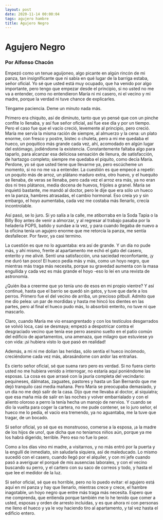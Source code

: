 ```yaml
---
layout: post
date: 2020-11-14 00:00:04
tags: agujero hambre
title: Agujero Negro
---
```

# Agujero Negro

### Por Alfonso Chacón

Empezó como un tenue aguijoneo, algo picante en algún rincón de mi panza, tan insignificante que ni sabía en qué lugar de la barriga estaba, señor oficial. Yo sé que usted está muy ocupado, que ha venido por algo importante, pero tengo que empezar desde el principio, si no usted no me va a entender, como no entendieron María ni mi casero, ni el vecino y mi madre, porque la verdad ni tuve chance de explicarles.

Téngame paciencia. Deme un minuto nada más.

Primero era chiquito, así de diminuto, tanto que yo pensé que con un pinche confite lo llenaba, y así fue señor oficial, así fue ese día y por un tiempo. Pero el caso fue que el vacío creció, levemente al principio, pero creció. María me servía la misma ración de siempre, al almuerzo y la cena: un plato enorme, con fresco y postre, bistec o chuleta, pero a mi me quedaba el hueco, un poquitico más grande cada vez, ahí, acomodado en algún lugar del estómago, jodiéndome la existencia. Constantemente faltaba algo para taparlo, para alcanzar esa deliciosa sensación de llenura, de satisfacción, de hartazgo completo; siempre me quedaba el piquito, como decía María. Perdone, yo sé que usted tiene que llevarme ya, pero escúcheme un momento, si no no me va a entender. La cuestión es que empecé a repetir: un poquito más de arroz, un plátano maduro extra, otro huevo, y el huequito se llenaba, de veras se llenaba, pero cada vez el arroz era más, ya no eran dos ni tres plátanos, media docena de huevos, frijoles a granel. María se inquietó bastante, me mandó al doctor, pero le dije que era sólo un hueco en la panza, hambres atrasadas, el cambio hormonal. Eso creía yo y sin embargo, el hoyo aumentaba, cada vez me costaba más llenarlo, crecía incontrolable.

Así pasó, se lo juro. Si yo salía a la calle, me atiborraba en la Soda Tapia o la Billy Boy antes de venir a almorzar, y al regresar al trabajo pasaba por la heladería POPS, batido y sundae a la vez, y para cuando llegaba de nuevo a la oficina tenía un agujero enorme que me retorcía la panza, me sentía desfallecer. Por favor, ya casi termino.

La cuestión es que no lo aguantaba: era así de grande. Y un día no pude más, y ahí mismo, frente al apartamento me echó el gato del casero, enterito y me alivié. Sentí una satisfacción, una saciedad reconfortante, ¡y me duró tan poco! El hueco pedía más y más, como un hoyo negro, que mientras más traga más necesita, porque su gravedad aumenta con la masa engullida y cada vez es más grande el hoyo -eso lo leí en una revista de astronomía.

¿Quién iba a creerme que yo tenía uno de esos en mi propio vientre? Y así continué, hasta que el barrio se quedó sin gatos, y tuve que darle a los perros. Primero fue el del vecino de arriba, un precioso pitbull. Admito que me dio pelea: un par de mordidas y hasta me hincó los dientes en las partes, pero al final el hueco pudo más, lo absorbió enterito, no tuve ni que mascarlo.

Claro, cuando María me vio ensangrentado y con los testículos desgarrados se volvió loca, casi se desmaya; empezó a despotricar contra el desgraciado vecino que tenía ese perro asesino suelto en el patio común del edificio de apartamentos, una amenaza, que milagro que estuviese yo con vida: ¡si hubiera visto lo que pasó en realidad!

Además, a mi ni me dolían las heridas, sólo sentía el hueco  incómodo, creciéndome cada vez más, abrasándome con ardor las entrañas.

Es cierto señor oficial, sé que suena raro pero es verdad. Si no fuera cierto usted no me hubiera venido a interrogar, no estaría aquí poniéndome las esposas. La cosa es que arrasé con la jauría completa del vecindario: pequineses, dálmatas, zaguates, pastores y hasta un San Bernardo que me dejó tranquilo casi media mañana. Pero María se preocupaba demasiado, y un día no me dejó salir de la casa. Dijo que me llevaba al doctor, al siquiatra; que esa maña mía de salir en las noches y volver embarrialado y con el aliento oloroso a perro la tenía hecha un manojo de nervios. Y cuando se dio la vuelta para coger la cartera, no me pude contener, se lo juro señor, el hueco me lo pedía, el vacío era tremendo, ya no aguantaba, me la tuve que tragar, de un bocado.

 Sí señor oficial, yo sé que es monstruoso, comerse a la esposa, ¡a la madre de los hijos de uno!, que dicha que no teníamos niños aún, porque ya me los habrá digerido, terrible. Pero eso no fue lo peor.
 
 Como a los días vino mi madre, a visitarnos, y no más entró por la puerta y la engullí de inmediato, sin saludarla siquiera, así de maleducado. Lo mismo sucedió con el casero, cuando llegó por el alquiler, y con mi jefe cuando pasó a averiguar el porqué de mis ausencias laborales, y con el vecino buscando su perro, y el cartero con su saco de correos y todo, y hasta el que lee el medidor de la luz.
 
 Si señor oficial, sé que es horrible, pero no lo puedo evitar: el agujero está aquí en mi panza y hay que llenarlo, mientras crece y crece, el hambre inagotable, un hoyo negro que entre más traga más necesita. Espero que me comprenda, que entienda porque también me lo he tenido que comer a usted, esposas y orden de arresto incluidas, y es que ahora ni con personas me lleno el hueco y ya le voy haciendo tiro al apartamento, y tal vez hasta el edificio entero.